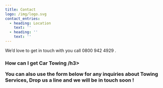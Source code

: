 ```yaml
---
title: Contact
logo: /img/logo.svg
contact_entries:
  - heading: Location
    text: ''
  - heading: ''
    text: ''
---
```

We’d love to get in touch with you call 0800  942 4929 .

<h3 class="f4 b lh-title mb2">How can I get Car Towing /h3>

You can also use the form below for any inquiries about Towing
Services,  Drop us a line and we will be in touch soon !
